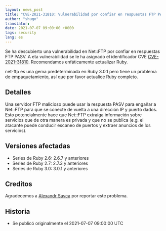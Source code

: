 ```yaml
---
layout: news_post
title: "CVE-2021-31810: Vulnerabilidad por confiar en respuestas FTP PASV en Net::FTP"
author: "shugo"
translator:
date: 2021-07-07 09:00:00 +0000
tags: security
lang: es
---
```


Se ha descubierto una vulnerabilidad en Net::FTP por confiar en respuestas
FTP PASV.
A eta vulnerabilidad se le ha asignado el identificador CVE
[CVE-2021-31810](https://nvd.nist.gov/vuln/detail/CVE-2021-31810).
Recomendamos enfáticamente actualizar Ruby.

net-ftp es una gema predeterminada en Ruby 3.0.1 pero tiene un
problema de empaquetamiento, así que por favor actualice Ruby completo.

## Detalles

Una servidor FTP malicioso puede usar la respuesta PASV para engañar
a Net::FTP para que se conecte de vuelta a una dirección IP y puerto dados.
Esto potencialmente hace que Net::FTP extraiga información sobre servicios
que de otra manera es privada y que no se publica (e.g. el atacante puede
conducir escaneo de puertos y extraer anuncios de los servicios).

## Versiones afectadas

* Series de Ruby 2.6: 2.6.7 y anteriores
* Series de Ruby 2.7: 2.7.3 y anteriores
* Series de Ruby 3.0: 3.0.1 y anteriores

## Creditos

Agradecemos a [Alexandr Savca](https://hackerone.com/chinarulezzz) por
reportar este problema.

## Historia

* Se publicó originalmente el 2021-07-07 09:00:00 UTC
